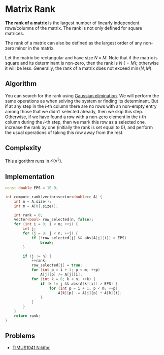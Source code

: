 # Matrix Rank

**The rank of a matrix** is the largest number of linearly independent rows/columns of the matrix. The rank is not only defined  for square matrices.

The rank of a matrix can also be defined as the largest order of any non-zero minor in the matrix.

Let the matrix be rectangular and have size $N \times M$.
Note that if the matrix is square and its determinant is non-zero, then the rank is $N$ ($=M$); otherwise it will be less. Generally, the rank of a matrix does not exceed $\min (N, M)$.

## Algorithm

You can search for the rank using [Gaussian elimination](/docs/#Algorithms/linear_algebra/linear-system-gauss/). We will perform the same operations as when solving the system or finding its determinant. But if at any step in the $i$-th column there are no rows with an non-empty entry among those that we didn't selected already, then we skip this step.
Otherwise, if we have found a row with a non-zero element in the $i$-th column during the $i$-th step, then we mark this row as a selected one, increase the rank by one (initially the rank is set equal to $0$), and perform the usual operations of taking this row away from the rest.

## Complexity

This algorithm runs in $\mathcal{O}(n^3)$.

## Implementation

```cpp matrix-rank
const double EPS = 1E-9;

int compute_rank(vector<vector<double>> A) {
    int n = A.size();
    int m = A[0].size();

    int rank = 0;
    vector<bool> row_selected(n, false);
    for (int i = 0; i < m; ++i) {
        int j;
        for (j = 0; j < n; ++j) {
            if (!row_selected[j] && abs(A[j][i]) > EPS)
                break;
        }

        if (j != n) {
            ++rank;
            row_selected[j] = true;
            for (int p = i + 1; p < m; ++p)
                A[j][p] /= A[j][i];
            for (int k = 0; k < n; ++k) {
                if (k != j && abs(A[k][i]) > EPS) {
                    for (int p = i + 1; p < m; ++p)
                        A[k][p] -= A[j][p] * A[k][i];
                }
            }
        }
    }
    return rank;
}
```

## Problems

* [TIMUS1041 Nikifor](http://acm.timus.ru/problem.aspx?space=1&num=1041)
